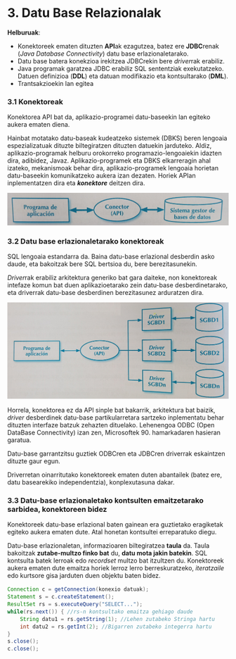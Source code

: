 # 3. Datu Base Relazionalak

**Helburuak**:
- Konektoreek ematen dituzten **API**ak ezagutzea, batez ere **JDBC**renak (*Java Database Connectivity*) datu base erlazionaletarako.
- Datu base batera konekzioa irekitzea JDBCrekin bere *driver*rak erabiliz.
- Java programak garatzea JDBC erabiliz SQL sententziak exekutatzeko. Datuen definizioa (**DDL**) eta datuan modifikazio eta kontsultarako (**DML**).
- Trantsakzioekin lan egitea

### 3.1 Konektoreak
Konektorea API bat da, aplikazio-programei datu-baseekin lan egiteko aukera ematen diena. 

Hainbat motatako datu-baseak kudeatzeko sistemek (DBKS) beren lengoaia espezializatuak dituzte biltegiratzen dituzten datuekin jarduteko. Aldiz, aplikazio-programak helburu orokorreko programazio-lengoaiekin idazten dira, adibidez, Javaz. Aplikazio-programek eta DBKS elkarreragin ahal izateko, mekanismoak behar dira, aplikazio-programek lengoaia horietan datu-baseekin komunikatzeko aukera izan dezaten. Horiek APIan inplementatzen dira eta ***konektore*** deitzen dira.

<img src="img/03-dbrelazionala/konektoreAPIa.png" alt= "Konektorea programa eta DBKS bitartekari" width="700px">

### 3.2 Datu base erlazionaletarako konektoreak

SQL lengoaia estandarra da. Baina datu-base erlazional desberdin asko daude, eta bakoitzak bere SQL bertsioa du, bere berezitasunekin.

*Driver*rak erabiliz arkitektura generiko bat gara daiteke, non konektoreak intefaze komun bat duen aplikazioetarako zein datu-base desberdinetarako, eta driverrak datu-base desberdinen berezitasunez arduratzen dira.

<img src="img/03-dbrelazionala/konektoreDriverrak.png" alt= "Konektorea programa eta DBKS bitartekari" width="700px">

Horrela, konektorea ez da API sinple bat bakarrik, arkitektura bat baizik, *driver* desberdinek datu-base partikularretara sartzeko inplementatu behar dituzten interfaze batzuk zehazten dituelako. Lehenengoa ODBC (Open DataBase Connectivity) izan zen, Microsoftek 90. hamarkadaren hasieran garatua.

Datu-base garrantzitsu guztiek ODBCren eta JDBCren driverrak eskaintzen dituzte gaur egun.

Driverretan oinarritutako konektoreek ematen duten abantailek (batez ere, datu basearekiko independentzia), konplexutasuna dakar.

### 3.3 Datu-base erlazionaletako kontsulten emaitzetarako sarbidea, konektoreen bidez

Konektoreek datu-base erlazional baten gainean era guztietako eragiketak egiteko aukera ematen dute. Atal honetan kontsultei erreparatuko diegu.

Datu-base erlazionaletan, informazioaren biltegiratzea **taula** da. Taula bakoitzak **zutabe-multzo finko bat** du, **datu mota jakin batekin**. SQL kontsulta batek lerroak edo *recordset* multzo bat itzultzen du. Konektoreek aukera ematen dute emaitza horiek lerroz lerro berreskuratzeko, *iteratzaile* edo kurtsore gisa jarduten duen objektu baten bidez.

```java
Connection c = getConnection(konexio datuak);
Statement s = c.createStatement();
ResultSet rs = s.executeQuery("SELECT...");
while(rs.next()) { //rs-n kontsultako emaitza gehiago daude
    String datu1 = rs.getString(1); //Lehen zutabeko Stringa hartu
    int datu2 = rs.getInt(2); //Bigarren zutabeko integerra hartu
}
s.close();
c.close();
```









